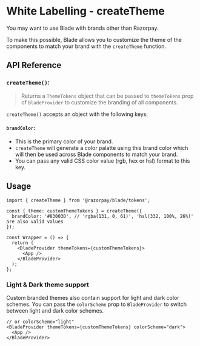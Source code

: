 # White Labelling - createTheme

You may want to use Blade with brands other than Razorpay.

To make this possible, Blade allows you to customize the theme of the components to match your brand with the `createTheme` function.

## API Reference

### `createTheme()`:

> Returns a `ThemeTokens` object that can be passed to `themeTokens` prop of `BladeProvider` to customize the branding of all components.

`createTheme()` accepts an object with the following keys:

#### `brandColor`:

- This is the primary color of your brand.
- `createTheme` will generate a color palatte using this brand color which will then be used across Blade components to match your brand.
- You can pass any valid CSS color value (rgb, hex or hsl) format to this key.

## Usage

```tsx
import { createTheme } from '@razorpay/blade/tokens';

const { theme: customThemeTokens } = createTheme({
  brandColor: '#83003D', // 'rgba(131, 0, 61)', 'hsl(332, 100%, 26%)' are also valid values
});

const Wrapper = () => {
  return (
    <BladeProvider themeTokens={customThemeTokens}>
      <App />
    </BladeProvider>
  );
};
```

### Light & Dark theme support

Custom branded themes also contain support for light and dark color schemes. You can pass the `colorScheme` prop to `BladeProvider` to switch between light and dark color schemes.

```tsx
// or colorScheme="light"
<BladeProvider themeTokens={customThemeTokens} colorScheme="dark">
  <App />
</BladeProvider>
```
